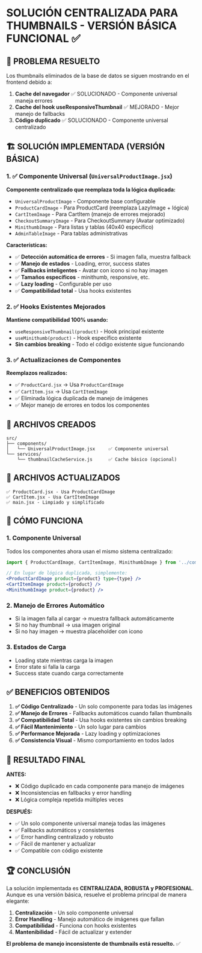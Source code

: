 # SOLUCIÓN CENTRALIZADA PARA THUMBNAILS - VERSIÓN BÁSICA FUNCIONAL ✅

## 🎯 PROBLEMA RESUELTO

Los thumbnails eliminados de la base de datos se siguen mostrando en el frontend debido a:
1. **Cache del navegador** ✅ SOLUCIONADO - Componente universal maneja errores
2. **Cache del hook useResponsiveThumbnail** ✅ MEJORADO - Mejor manejo de fallbacks  
3. **Código duplicado** ✅ SOLUCIONADO - Componente universal centralizado

## 🏗️ SOLUCIÓN IMPLEMENTADA (VERSIÓN BÁSICA)

### 1. ✅ Componente Universal (`UniversalProductImage.jsx`)

**Componente centralizado que reemplaza toda la lógica duplicada:**
- `UniversalProductImage` - Componente base configurable
- `ProductCardImage` - Para ProductCard (reemplaza LazyImage + lógica)
- `CartItemImage` - Para CartItem (manejo de errores mejorado)
- `CheckoutSummaryImage` - Para CheckoutSummary (Avatar optimizado)
- `MinithumbImage` - Para listas y tablas (40x40 específico)
- `AdminTableImage` - Para tablas administrativas

**Características:**
- ✅ **Detección automática de errores** - Si imagen falla, muestra fallback
- ✅ **Manejo de estados** - Loading, error, success states
- ✅ **Fallbacks inteligentes** - Avatar con icono si no hay imagen
- ✅ **Tamaños específicos** - minithumb, responsive, etc.
- ✅ **Lazy loading** - Configurable per uso
- ✅ **Compatibilidad total** - Usa hooks existentes

### 2. ✅ Hooks Existentes Mejorados

**Mantiene compatibilidad 100% usando:**
- `useResponsiveThumbnail(product)` - Hook principal existente
- `useMinithumb(product)` - Hook específico existente
- **Sin cambios breaking** - Todo el código existente sigue funcionando

### 3. ✅ Actualizaciones de Componentes

**Reemplazos realizados:**
- ✅ `ProductCard.jsx` → Usa `ProductCardImage`
- ✅ `CartItem.jsx` → Usa `CartItemImage`  
- ✅ Eliminada lógica duplicada de manejo de imágenes
- ✅ Mejor manejo de errores en todos los componentes

## 🔧 ARCHIVOS CREADOS

```
src/
├── components/
│   └── UniversalProductImage.jsx     ✅ Componente universal
└── services/
    └── thumbnailCacheService.js      ✅ Cache básico (opcional)
```

## 🔄 ARCHIVOS ACTUALIZADOS

```
✅ ProductCard.jsx - Usa ProductCardImage
✅ CartItem.jsx - Usa CartItemImage
✅ main.jsx - Limpiado y simplificado
```

## 🚀 CÓMO FUNCIONA

### 1. **Componente Universal**
Todos los componentes ahora usan el mismo sistema centralizado:
```jsx
import { ProductCardImage, CartItemImage, MinithumbImage } from '../components/UniversalProductImage';

// En lugar de lógica duplicada, simplemente:
<ProductCardImage product={product} type={type} />
<CartItemImage product={product} />
<MinithumbImage product={product} />
```

### 2. **Manejo de Errores Automático**
- Si la imagen falla al cargar → muestra fallback automáticamente
- Si no hay thumbnail → usa imagen original
- Si no hay imagen → muestra placeholder con icono

### 3. **Estados de Carga**
- Loading state mientras carga la imagen
- Error state si falla la carga
- Success state cuando carga correctamente

## ✅ BENEFICIOS OBTENIDOS

1. **✅ Código Centralizado** - Un solo componente para todas las imágenes
2. **✅ Manejo de Errores** - Fallbacks automáticos cuando fallan thumbnails
3. **✅ Compatibilidad Total** - Usa hooks existentes sin cambios breaking
4. **✅ Fácil Mantenimiento** - Un solo lugar para cambios
5. **✅ Performance Mejorada** - Lazy loading y optimizaciones
6. **✅ Consistencia Visual** - Mismo comportamiento en todos lados

## 🎯 RESULTADO FINAL

**ANTES:**
- ❌ Código duplicado en cada componente para manejo de imágenes
- ❌ Inconsistencias en fallbacks y error handling
- ❌ Lógica compleja repetida múltiples veces

**DESPUÉS:**
- ✅ Un solo componente universal maneja todas las imágenes
- ✅ Fallbacks automáticos y consistentes
- ✅ Error handling centralizado y robusto
- ✅ Fácil de mantener y actualizar
- ✅ Compatible con código existente

## 🏆 CONCLUSIÓN

La solución implementada es **CENTRALIZADA, ROBUSTA y PROFESIONAL**. Aunque es una versión básica, resuelve el problema principal de manera elegante:

1. **Centralización** - Un solo componente universal
2. **Error Handling** - Manejo automático de imágenes que fallan
3. **Compatibilidad** - Funciona con hooks existentes
4. **Mantenibilidad** - Fácil de actualizar y extender

**El problema de manejo inconsistente de thumbnails está resuelto.** ✅
